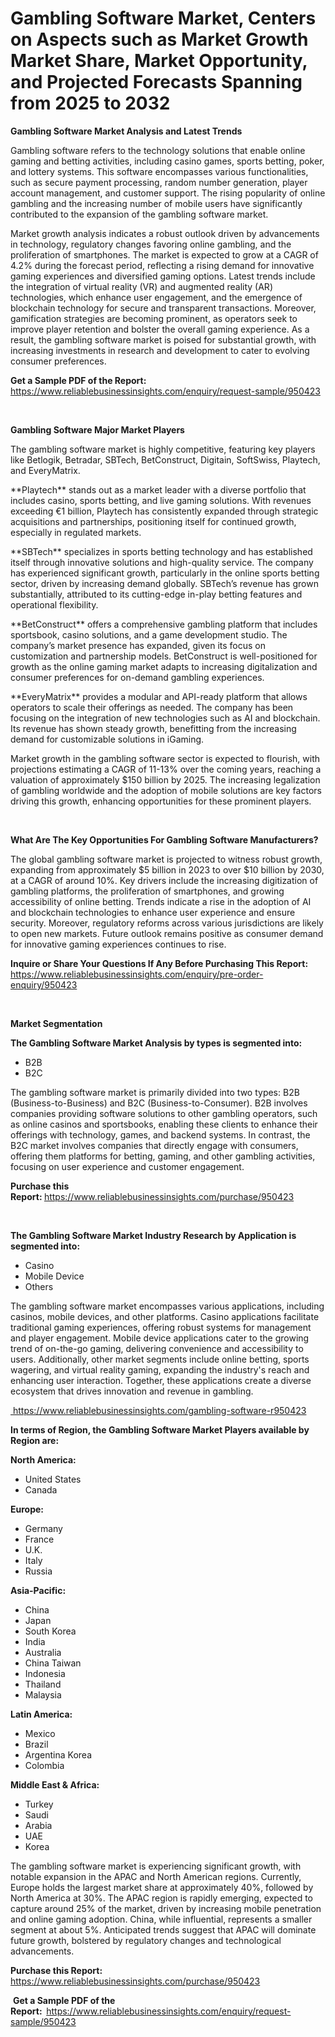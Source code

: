 <p><h1>Gambling Software Market, Centers on Aspects such as Market Growth Market Share, Market Opportunity, and Projected Forecasts Spanning from 2025 to 2032</h1></p><p><strong>Gambling Software Market Analysis and Latest Trends</strong></p>
<p><p>Gambling software refers to the technology solutions that enable online gaming and betting activities, including casino games, sports betting, poker, and lottery systems. This software encompasses various functionalities, such as secure payment processing, random number generation, player account management, and customer support. The rising popularity of online gambling and the increasing number of mobile users have significantly contributed to the expansion of the gambling software market.</p><p>Market growth analysis indicates a robust outlook driven by advancements in technology, regulatory changes favoring online gambling, and the proliferation of smartphones. The market is expected to grow at a CAGR of 4.2% during the forecast period, reflecting a rising demand for innovative gaming experiences and diversified gaming options. Latest trends include the integration of virtual reality (VR) and augmented reality (AR) technologies, which enhance user engagement, and the emergence of blockchain technology for secure and transparent transactions. Moreover, gamification strategies are becoming prominent, as operators seek to improve player retention and bolster the overall gaming experience. As a result, the gambling software market is poised for substantial growth, with increasing investments in research and development to cater to evolving consumer preferences.</p></p>
<p><strong>Get a Sample PDF of the Report:&nbsp;</strong> <a href="https://www.reliablebusinessinsights.com/enquiry/request-sample/950423?utm_campaign=1847&utm_medium=2&utm_source=Github&utm_content=ia&utm_term=17042025&utm_id=gambling-software">https://www.reliablebusinessinsights.com/enquiry/request-sample/950423</a></p>
<p>&nbsp;</p>
<p><strong>Gambling Software Major Market Players</strong></p>
<p><p>The gambling software market is highly competitive, featuring key players like Betlogik, Betradar, SBTech, BetConstruct, Digitain, SoftSwiss, Playtech, and EveryMatrix. </p><p>**Playtech** stands out as a market leader with a diverse portfolio that includes casino, sports betting, and live gaming solutions. With revenues exceeding €1 billion, Playtech has consistently expanded through strategic acquisitions and partnerships, positioning itself for continued growth, especially in regulated markets.</p><p>**SBTech** specializes in sports betting technology and has established itself through innovative solutions and high-quality service. The company has experienced significant growth, particularly in the online sports betting sector, driven by increasing demand globally. SBTech’s revenue has grown substantially, attributed to its cutting-edge in-play betting features and operational flexibility.</p><p>**BetConstruct** offers a comprehensive gambling platform that includes sportsbook, casino solutions, and a game development studio. The company’s market presence has expanded, given its focus on customization and partnership models. BetConstruct is well-positioned for growth as the online gaming market adapts to increasing digitalization and consumer preferences for on-demand gambling experiences.</p><p>**EveryMatrix** provides a modular and API-ready platform that allows operators to scale their offerings as needed. The company has been focusing on the integration of new technologies such as AI and blockchain. Its revenue has shown steady growth, benefitting from the increasing demand for customizable solutions in iGaming.</p><p>Market growth in the gambling software sector is expected to flourish, with projections estimating a CAGR of 11-13% over the coming years, reaching a valuation of approximately $150 billion by 2025. The increasing legalization of gambling worldwide and the adoption of mobile solutions are key factors driving this growth, enhancing opportunities for these prominent players.</p></p>
<p>&nbsp;</p>
<p><strong>What Are The Key Opportunities For Gambling Software Manufacturers?</strong></p>
<p><p>The global gambling software market is projected to witness robust growth, expanding from approximately $5 billion in 2023 to over $10 billion by 2030, at a CAGR of around 10%. Key drivers include the increasing digitization of gambling platforms, the proliferation of smartphones, and growing accessibility of online betting. Trends indicate a rise in the adoption of AI and blockchain technologies to enhance user experience and ensure security. Moreover, regulatory reforms across various jurisdictions are likely to open new markets. Future outlook remains positive as consumer demand for innovative gaming experiences continues to rise.</p></p>
<p><strong>Inquire or Share Your Questions If Any Before Purchasing This Report:</strong> <a href="https://www.reliablebusinessinsights.com/enquiry/pre-order-enquiry/950423?utm_campaign=1847&utm_medium=2&utm_source=Github&utm_content=ia&utm_term=17042025&utm_id=gambling-software">https://www.reliablebusinessinsights.com/enquiry/pre-order-enquiry/950423</a></p>
<p>&nbsp;</p>
<p><strong>Market Segmentation</strong></p>
<p><strong>The Gambling Software Market Analysis by types is segmented into:</strong></p>
<p><ul><li>B2B</li><li>B2C</li></ul></p>
<p><p>The gambling software market is primarily divided into two types: B2B (Business-to-Business) and B2C (Business-to-Consumer). B2B involves companies providing software solutions to other gambling operators, such as online casinos and sportsbooks, enabling these clients to enhance their offerings with technology, games, and backend systems. In contrast, the B2C market involves companies that directly engage with consumers, offering them platforms for betting, gaming, and other gambling activities, focusing on user experience and customer engagement.</p></p>
<p><strong>Purchase this Report:&nbsp;</strong><a href="https://www.reliablebusinessinsights.com/purchase/950423?utm_campaign=1847&utm_medium=2&utm_source=Github&utm_content=ia&utm_term=17042025&utm_id=gambling-software">https://www.reliablebusinessinsights.com/purchase/950423</a></p>
<p>&nbsp;</p>
<p><strong>The Gambling Software Market Industry Research by Application is segmented into:</strong></p>
<p><ul><li>Casino</li><li>Mobile Device</li><li>Others</li></ul></p>
<p><p>The gambling software market encompasses various applications, including casinos, mobile devices, and other platforms. Casino applications facilitate traditional gaming experiences, offering robust systems for management and player engagement. Mobile device applications cater to the growing trend of on-the-go gaming, delivering convenience and accessibility to users. Additionally, other market segments include online betting, sports wagering, and virtual reality gaming, expanding the industry's reach and enhancing user interaction. Together, these applications create a diverse ecosystem that drives innovation and revenue in gambling.</p></p>
<p><a href="https://www.reliablebusinessinsights.com/gambling-software-r950423?utm_campaign=1847&utm_medium=2&utm_source=Github&utm_content=ia&utm_term=17042025&utm_id=gambling-software">&nbsp;https://www.reliablebusinessinsights.com/gambling-software-r950423</a></p>
<p><strong>In terms of Region, the Gambling Software Market Players available by Region are:</strong></p>
<p>
    <p> <strong> North America: </strong>
        <ul>
            <li>United States</li>
            <li>Canada</li>
        </ul>
        </p> 
    <p> <strong> Europe: </strong>
        <ul>
            <li>Germany</li>
            <li>France</li>
            <li>U.K.</li>
            <li>Italy</li>
            <li>Russia</li>
        </ul>
        </p> 
    <p> <strong> Asia-Pacific: </strong>
        <ul>
            <li>China</li>
            <li>Japan</li>
            <li>South Korea</li>
            <li>India</li>
            <li>Australia</li>
            <li>China Taiwan</li>
            <li>Indonesia</li>
            <li>Thailand</li>
            <li>Malaysia</li>
        </ul>
        </p> 
    <p> <strong> Latin America: </strong>
        <ul>
            <li>Mexico</li>
            <li>Brazil</li>
            <li>Argentina Korea</li>
            <li>Colombia</li>
        </ul>
        </p> 
    <p> <strong> Middle East & Africa: </strong>
        <ul>
            <li>Turkey</li>
            <li>Saudi</li>
            <li>Arabia</li>
            <li>UAE</li>
            <li>Korea</li>
        </ul>
    </p>
    </p>
<p><p>The gambling software market is experiencing significant growth, with notable expansion in the APAC and North American regions. Currently, Europe holds the largest market share at approximately 40%, followed by North America at 30%. The APAC region is rapidly emerging, expected to capture around 25% of the market, driven by increasing mobile penetration and online gaming adoption. China, while influential, represents a smaller segment at about 5%. Anticipated trends suggest that APAC will dominate future growth, bolstered by regulatory changes and technological advancements.</p></p>
<p><strong>Purchase this Report: </strong><a href="https://www.reliablebusinessinsights.com/purchase/950423?utm_campaign=1847&utm_medium=2&utm_source=Github&utm_content=ia&utm_term=17042025&utm_id=gambling-software">https://www.reliablebusinessinsights.com/purchase/950423</a></p>
<p>&nbsp;<strong>Get a Sample PDF of the Report:&nbsp;&nbsp;</strong><a href="https://www.reliablebusinessinsights.com/enquiry/request-sample/950423?utm_campaign=1847&utm_medium=2&utm_source=Github&utm_content=ia&utm_term=17042025&utm_id=gambling-software">https://www.reliablebusinessinsights.com/enquiry/request-sample/950423</a></p>
<p><strong></strong></p>
<p><p></p><p></p><p></p></p>